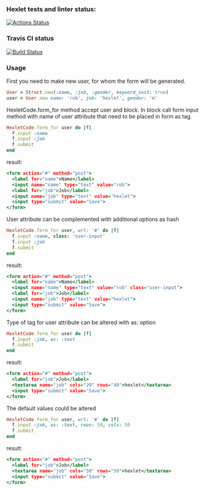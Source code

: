 ### Hexlet tests and linter status:
[![Actions Status](https://github.com/PavelKonkin/rails-project-63/workflows/hexlet-check/badge.svg)](https://github.com/PavelKonkin/rails-project-63/actions)

### Travis CI status
[![Build Status](https://app.travis-ci.com/PavelKonkin/rails-project-63.svg?branch=main)](https://app.travis-ci.com/PavelKonkin/rails-project-63)

### Usage

First you need to make new user, for whom the form will be generated.

```ruby
User = Struct.new(:name, :job, :gender, keyword_init: true)
user = User.new name: 'rob', job: 'hexlet', gender: 'm'
```

HexletCode.form_for method accept user and block. In block call form input method with name of user attribute that need to be placed in form as tag.

```ruby
HexletCode.form_for user do |f|
  f.input :name
  f.input :job
  f.submit
end
```
result:
```htm
<form action="#" method="post">
  <label for="name">Name</label>
  <input name="name" type="text" value="rob">
  <label for="job">Job</label>
  <input name="job" type="text" value="hexlet">
  <input type="submit" value="Save">
</form>
```

User attribute can be complemented with additional options as hash
```ruby
HexletCode.form_for user, url: '#' do |f|
  f.input :name, class: 'user-input'
  f.input :job
  f.submit
end
```
result:
```htm
<form action="#" method="post">
  <label for="name">Name</label>
  <input name="name" type="text" value="rob" class="user-input">
  <label for="job">Job</label>
  <input name="job" type="text" value="hexlet">
  <input type="submit" value="Save">
</form>
```

Type of tag for user attribute can be altered with as: option
```ruby
HexletCode.form_for user do |f|
  f.input :job, as: :text
  f.submit
end
```
result:
```htm
<form action="#" method="post">
  <label for="job">Job</label>
  <textarea name="job" cols="20" rows="40">hexlet</textarea>
  <input type="submit" value="Save">
</form>
```

The default values could be altered
```ruby
HexletCode.form_for user, url: '#' do |f|
  f.input :job, as: :text, rows: 50, cols: 50
  f.submit
end
```
result:
```htm
<form action="#" method="post">
  <label for="job">Job</label>
  <textarea name="job" cols="50" rows="50">hexlet</textarea>
  <input type="submit" value="Save">
</form>
```